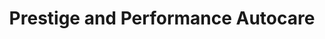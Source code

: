 ---
title: "Prestige and Performance Autocare"
url: /derby/prestige-and-performance-autocare/
shop: car repair
---
